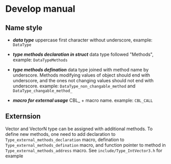 # Develop manual

## Name style

- ***data type*** uppercase first character without underscore,
  example: `DataType`

- ***type methods declaration in struct*** data type followed "Methods",
  example: `DataTypeMethods`

- ***type methods defination*** data type joined with method name
  by underscore. Methods modifying values of object should end with underscore,
  and the ones not changing values should not end with underscore.
  example: `DataType_non_changable_method` and `DataType_changable_method_`

- ***macro for external usage*** CBL_ + macro name. example: `CBL_CALL`

## Externsion

Vector and VectorN type can be assigned with additional methods.
To define new methods, one need to add declaration to
`Type_external_methods_declaration` macro, defination to
`Type_external_methods_defination` macro, and function pointer to
method in `Type_external_methods_address` macro.
See `include/Type_IntVector3.h` for example

